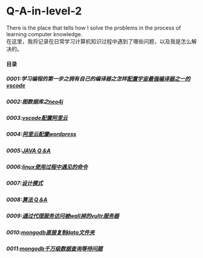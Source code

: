 # Q-A-in-level-2
There is the place that tells how I solve the problems  in the process of learning computer knowledge.  
在这里，我将记录在日常学习计算机知识过程中遇到了哪些问题，以及我是怎么解决的。  

#### 目录
##### 0001:学习编程的第一步之拥有自己的编译器之怎样[配置宇宙最强编译器之一的vscode](https://github.com/linyang23/Q-A-in-level-2/blob/master/doc/0001_vscode%E9%85%8D%E7%BD%AE.md)
##### 0002:图数据库之[neo4j](https://github.com/linyang23/Q-A-in-level-2/blob/master/doc/0002_%E5%9B%BE%E6%95%B0%E6%8D%AE%E5%BA%93%E4%B9%8Bneo4j.md)
##### 0003:[vscode配置阿里云](https://github.com/linyang23/Q-A-in-level-2/blob/master/doc/0003_vscode%E9%85%8D%E7%BD%AE%E9%98%BF%E9%87%8C%E4%BA%91.md)
##### 0004:[阿里云配置wordpress](https://github.com/linyang23/Q-A-in-level-2/blob/master/doc/0004_%E9%98%BF%E9%87%8C%E4%BA%91%E5%88%9B%E5%BB%BAwordpress%E5%8D%9A%E5%AE%A2.md)
##### 0005:[JAVA Q＆A](https://github.com/linyang23/Q-A-in-level-2/blob/master/doc/0005_java_Q%26A.md)
##### 0006:[linux使用过程中遇见的命令](https://github.com/linyang23/Q-A-in-level-2/blob/master/doc/0006_linux%E4%BD%BF%E7%94%A8%E8%BF%87%E7%A8%8B%E4%B8%AD%E9%81%87%E8%A7%81%E7%9A%84%E5%91%BD%E4%BB%A4.md)
##### 0007:[设计模式](https://github.com/linyang23/Q-A-in-level-2/blob/master/doc/0007_%E8%AE%BE%E8%AE%A1%E6%A8%A1%E5%BC%8F.md)
##### 0008:[算法 Q＆A](https://github.com/linyang23/Q-A-in-level-2/blob/master/doc/0008_%E7%AE%97%E6%B3%95_Q%EF%BC%86A.md)
##### 0009:[通过代理服务访问被wall掉的vultr服务器](https://github.com/linyang23/Q-A-in-level-2/blob/master/doc/0009_%E9%80%9A%E8%BF%87%E4%BB%A3%E7%90%86%E6%9C%8D%E5%8A%A1%E8%AE%BF%E9%97%AE%E8%A2%ABwall%E6%8E%89%E7%9A%84vultr%E6%9C%8D%E5%8A%A1%E5%99%A8.md)
##### 0010:[mongodb直接复制data文件夹](https://github.com/linyang23/Q-A-in-level-2/blob/master/doc/0010_mongodb%E7%9B%B4%E6%8E%A5%E5%A4%8D%E5%88%B6data%E6%96%87%E4%BB%B6%E5%A4%B9.md)
##### 0011:[mongodb千万级数据查询等待问题](https://github.com/linyang23/Q-A-in-level-2/blob/master/doc/0011_mongodb%E5%8D%83%E4%B8%87%E7%BA%A7%E6%95%B0%E6%8D%AE%E6%9F%A5%E8%AF%A2%E7%AD%89%E5%BE%85%E9%97%AE%E9%A2%98.md)